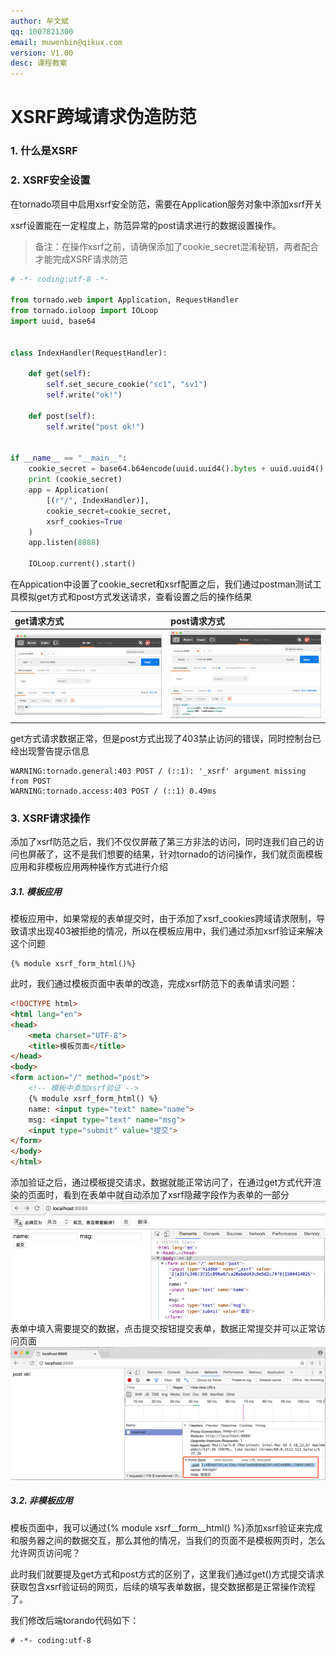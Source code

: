 ```yaml
---
author: 牟文斌
qq: 1007821300
email: muwenbin@qikux.com
version: V1.00
desc: 课程教案
---
```


# XSRF跨域请求伪造防范

### 1. 什么是XSRF

### 2. XSRF安全设置

在tornado项目中启用xsrf安全防范，需要在Application服务对象中添加xsrf开关

xsrf设置能在一定程度上，防范异常的post请求进行的数据设置操作。

> 备注：在操作xsrf之前，请确保添加了cookie\_secret混淆秘钥，两者配合才能完成XSRF请求防范

```python
# -*- coding:utf-8 -*-

from tornado.web import Application, RequestHandler
from tornado.ioloop import IOLoop
import uuid, base64


class IndexHandler(RequestHandler):

    def get(self):
        self.set_secure_cookie("sc1", "sv1")
        self.write("ok!")

    def post(self):
        self.write("post ok!")


if __name__ == "__main__":
    cookie_secret = base64.b64encode(uuid.uuid4().bytes + uuid.uuid4().bytes)
    print (cookie_secret)
    app = Application(
        [(r"/", IndexHandler)],
        cookie_secret=cookie_secret,
        xsrf_cookies=True
    )
    app.listen(8888)

    IOLoop.current().start()
```

在Appication中设置了cookie\_secret和xsrf配置之后，我们通过postman测试工具模拟get方式和post方式发送请求，查看设置之后的操作结果

| get请求方式 | post请求方式 |
| :--- | :--- |
| ![](/assets/get) | ![](/assets/post) |

get方式请求数据正常，但是post方式出现了403禁止访问的错误，同时控制台已经出现警告提示信息

```
WARNING:tornado.general:403 POST / (::1): '_xsrf' argument missing from POST
WARNING:tornado.access:403 POST / (::1) 0.49ms
```

### 3. XSRF请求操作

添加了xsrf防范之后，我们不仅仅屏蔽了第三方非法的访问，同时连我们自己的访问也屏蔽了，这不是我们想要的结果，针对tornado的访问操作，我们就页面模板应用和非模板应用两种操作方式进行介绍

##### 3.1. 模板应用

模板应用中，如果常规的表单提交时，由于添加了xsrf\_cookies跨域请求限制，导致请求出现403被拒绝的情况，所以在模板应用中，我们通过添加xsrf验证来解决这个问题

```
{% module xsrf_form_html()%}
```

此时，我们通过模板页面中表单的改造，完成xsrf防范下的表单请求问题：

```html
<!DOCTYPE html>
<html lang="en">
<head>
    <meta charset="UTF-8">
    <title>模板页面</title>
</head>
<body>
<form action="/" method="post">
    <!-- 模板中添加xsrf验证 -->
    {% module xsrf_form_html() %}
    name: <input type="text" name="name">
    msg: <input type="text" name="msg">
    <input type="submit" value="提交">
</form>
</body>
</html>
```

添加验证之后，通过模板提交请求，数据就能正常访问了，在通过get方式代开渲染的页面时，看到在表单中就自动添加了xsrf隐藏字段作为表单的一部分![](/assets/xsrf2)表单中填入需要提交的数据，点击提交按钮提交表单，数据正常提交并可以正常访问页面![](/assets/xsrf1)

##### 3.2. 非模板应用

模板页面中，我可以通过{% module xsrf\__form\__html\(\) %}添加xsrf验证来完成和服务器之间的数据交互，那么其他的情况，当我们的页面不是模板网页时，怎么允许网页访问呢？

此时我们就要提及get方式和post方式的区别了，这里我们通过get\(\)方式提交请求获取包含xsrf验证码的网页，后续的填写表单数据，提交数据都是正常操作流程了。

我们修改后端torando代码如下：
```
# -*- coding:utf-8
```
